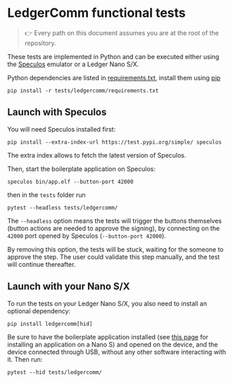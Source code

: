 # LedgerComm functional tests

> :point_right: Every path on this document assumes you are at the root of the repository.

These tests are implemented in Python and can be executed either using the
[Speculos](https://github.com/LedgerHQ/speculos) emulator or a Ledger Nano S/X.

Python dependencies are listed in [requirements.txt](requirements.txt), install
them using [pip](https://pypi.org/project/pip/)

```
pip install -r tests/ledgercomm/requirements.txt
```


## Launch with Speculos

You will need Speculos installed first:

```
pip install --extra-index-url https://test.pypi.org/simple/ speculos
```

The extra index allows to fetch the latest version of Speculos.


Then, start the boilerplate application on Speculos:

```
speculos bin/app.elf --button-port 42000
```

then in the `tests` folder run

```
pytest --headless tests/ledgercomm/
```

The `--headless` option means the tests will trigger the buttons themselves
(button actions are needed to approve the signing), by connecting on the `42000`
port opened by Speculos (`--button-port 42000`).

By removing this option, the tests will be stuck, waiting for the someone to
approve the step. The user could validate this step manually, and the test will
continue thereafter.


## Launch with your Nano S/X

To run the tests on your Ledger Nano S/X, you also need to install an optional
dependency:

```
pip install ledgercomm[hid]
```

Be sure to have the boilerplate application installed (see
[this page](https://developers.ledger.com/docs/nano-app/load/) for installing an
application on a Nano S) and opened on the device, and the device connected
through USB, without any other software interacting with it. Then run:

```
pytest --hid tests/ledgercomm/
```
